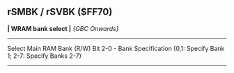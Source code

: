 ## rSMBK / rSVBK ($FF70)
__| WRAM bank select |__
_{GBC Onwards}_

---

Select Main RAM Bank (R/W)
Bit 2-0 - Bank Specification (0,1: Specify Bank 1; 2-7: Specify Banks 2-7)

---